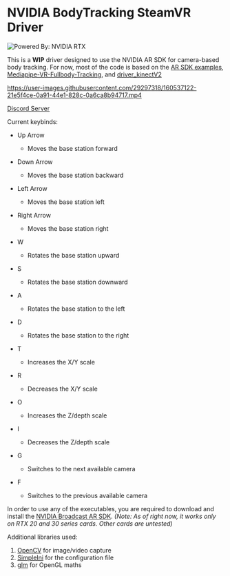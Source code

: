 # NVIDIA BodyTracking SteamVR Driver

![Powered By: NVIDIA RTX](https://user-images.githubusercontent.com/29297318/159997280-2131e876-42bd-4c8b-9472-7c88c6c7ba60.png)

This is a **WIP** driver designed to use the NVIDIA AR SDK for camera-based body tracking.
For now, most of the code is based on the [AR SDK examples](https://github.com/NVIDIA/MAXINE-AR-SDK), [Mediapipe-VR-Fullbody-Tracking](https://github.com/ju1ce/Mediapipe-VR-Fullbody-Tracking), and [driver_kinectV2](https://github.com/SDraw/driver_kinectV2/blob/master/driver_kinectV2)

https://user-images.githubusercontent.com/29297318/160537122-21e5f4ce-0a91-44e1-828c-0a6ca8b94717.mp4

[Discord Server](https://discord.gg/XjkyuwRW6Z)


Current keybinds:

* Up Arrow
  * Moves the base station forward
* Down Arrow
  * Moves the base station backward
* Left Arrow
  * Moves the base station left
* Right Arrow
  * Moves the base station right

* W
  * Rotates the base station upward
* S
  * Rotates the base station downward
* A
  * Rotates the base station to the left
* D
  * Rotates the base station to the right

* T
  * Increases the X/Y scale 
* R
  * Decreases the X/Y scale 

* O
  * Increases the Z/depth scale
* I
  * Decreases the Z/depth scale

* G
  * Switches to the next available camera
* F
  * Switches to the previous available camera

In order to use any of the executables, you are required to download and install the [NVIDIA Broadcast AR SDK](https://www.nvidia.com/en-us/geforce/broadcasting/broadcast-sdk/resources/).
*(Note: As of right now, it works only on RTX 20 and 30 series cards. Other cards are untested)*


Additional libraries used:

1. [OpenCV](https://github.com/opencv/opencv) for image/video capture
2. [SimpleIni](https://github.com/brofield/simpleini) for the configuration file
3. [glm](https://github.com/g-truc/glm) for OpenGL maths
